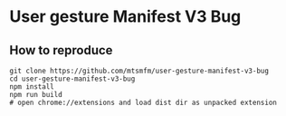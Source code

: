 # User gesture Manifest V3 Bug

## How to reproduce

```
git clone https://github.com/mtsmfm/user-gesture-manifest-v3-bug
cd user-gesture-manifest-v3-bug
npm install
npm run build
# open chrome://extensions and load dist dir as unpacked extension
```
